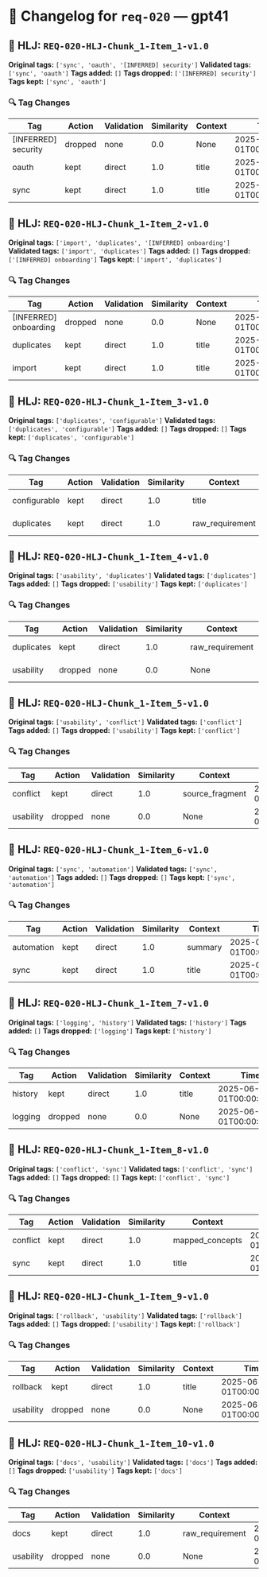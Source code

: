 # 📝 Changelog for `req-020` — **gpt41**

## 🔹 HLJ: `REQ-020-HLJ-Chunk_1-Item_1-v1.0`

**Original tags:** `['sync', 'oauth', '[INFERRED] security']`
**Validated tags:** `['sync', 'oauth']`
**Tags added:** `[]`
**Tags dropped:** `['[INFERRED] security']`
**Tags kept:** `['sync', 'oauth']`

### 🔍 Tag Changes
| Tag | Action   | Validation | Similarity | Context | Timestamp |
|-----|----------|------------|------------|---------|-----------|
| [INFERRED] security | dropped | none | 0.0 | None | 2025-06-01T00:00:33.006639Z |
| oauth | kept | direct | 1.0 | title | 2025-06-01T00:00:32.859581Z |
| sync | kept | direct | 1.0 | title | 2025-06-01T00:00:32.855043Z |

## 🔹 HLJ: `REQ-020-HLJ-Chunk_1-Item_2-v1.0`

**Original tags:** `['import', 'duplicates', '[INFERRED] onboarding']`
**Validated tags:** `['import', 'duplicates']`
**Tags added:** `[]`
**Tags dropped:** `['[INFERRED] onboarding']`
**Tags kept:** `['import', 'duplicates']`

### 🔍 Tag Changes
| Tag | Action   | Validation | Similarity | Context | Timestamp |
|-----|----------|------------|------------|---------|-----------|
| [INFERRED] onboarding | dropped | none | 0.0 | None | 2025-06-01T00:00:33.161689Z |
| duplicates | kept | direct | 1.0 | title | 2025-06-01T00:00:33.014750Z |
| import | kept | direct | 1.0 | title | 2025-06-01T00:00:33.011088Z |

## 🔹 HLJ: `REQ-020-HLJ-Chunk_1-Item_3-v1.0`

**Original tags:** `['duplicates', 'configurable']`
**Validated tags:** `['duplicates', 'configurable']`
**Tags added:** `[]`
**Tags dropped:** `[]`
**Tags kept:** `['duplicates', 'configurable']`

### 🔍 Tag Changes
| Tag | Action   | Validation | Similarity | Context | Timestamp |
|-----|----------|------------|------------|---------|-----------|
| configurable | kept | direct | 1.0 | title | 2025-06-01T00:00:33.230603Z |
| duplicates | kept | direct | 1.0 | raw_requirement | 2025-06-01T00:00:33.226551Z |

## 🔹 HLJ: `REQ-020-HLJ-Chunk_1-Item_4-v1.0`

**Original tags:** `['usability', 'duplicates']`
**Validated tags:** `['duplicates']`
**Tags added:** `[]`
**Tags dropped:** `['usability']`
**Tags kept:** `['duplicates']`

### 🔍 Tag Changes
| Tag | Action   | Validation | Similarity | Context | Timestamp |
|-----|----------|------------|------------|---------|-----------|
| duplicates | kept | direct | 1.0 | raw_requirement | 2025-06-01T00:00:33.437452Z |
| usability | dropped | none | 0.0 | None | 2025-06-01T00:00:33.374396Z |

## 🔹 HLJ: `REQ-020-HLJ-Chunk_1-Item_5-v1.0`

**Original tags:** `['usability', 'conflict']`
**Validated tags:** `['conflict']`
**Tags added:** `[]`
**Tags dropped:** `['usability']`
**Tags kept:** `['conflict']`

### 🔍 Tag Changes
| Tag | Action   | Validation | Similarity | Context | Timestamp |
|-----|----------|------------|------------|---------|-----------|
| conflict | kept | direct | 1.0 | source_fragment | 2025-06-01T00:00:33.620439Z |
| usability | dropped | none | 0.0 | None | 2025-06-01T00:00:33.603465Z |

## 🔹 HLJ: `REQ-020-HLJ-Chunk_1-Item_6-v1.0`

**Original tags:** `['sync', 'automation']`
**Validated tags:** `['sync', 'automation']`
**Tags added:** `[]`
**Tags dropped:** `[]`
**Tags kept:** `['sync', 'automation']`

### 🔍 Tag Changes
| Tag | Action   | Validation | Similarity | Context | Timestamp |
|-----|----------|------------|------------|---------|-----------|
| automation | kept | direct | 1.0 | summary | 2025-06-01T00:00:33.636579Z |
| sync | kept | direct | 1.0 | title | 2025-06-01T00:00:33.624812Z |

## 🔹 HLJ: `REQ-020-HLJ-Chunk_1-Item_7-v1.0`

**Original tags:** `['logging', 'history']`
**Validated tags:** `['history']`
**Tags added:** `[]`
**Tags dropped:** `['logging']`
**Tags kept:** `['history']`

### 🔍 Tag Changes
| Tag | Action   | Validation | Similarity | Context | Timestamp |
|-----|----------|------------|------------|---------|-----------|
| history | kept | direct | 1.0 | title | 2025-06-01T00:00:33.790963Z |
| logging | dropped | none | 0.0 | None | 2025-06-01T00:00:33.786649Z |

## 🔹 HLJ: `REQ-020-HLJ-Chunk_1-Item_8-v1.0`

**Original tags:** `['conflict', 'sync']`
**Validated tags:** `['conflict', 'sync']`
**Tags added:** `[]`
**Tags dropped:** `[]`
**Tags kept:** `['conflict', 'sync']`

### 🔍 Tag Changes
| Tag | Action   | Validation | Similarity | Context | Timestamp |
|-----|----------|------------|------------|---------|-----------|
| conflict | kept | direct | 1.0 | mapped_concepts | 2025-06-01T00:00:33.808603Z |
| sync | kept | direct | 1.0 | title | 2025-06-01T00:00:33.812109Z |

## 🔹 HLJ: `REQ-020-HLJ-Chunk_1-Item_9-v1.0`

**Original tags:** `['rollback', 'usability']`
**Validated tags:** `['rollback']`
**Tags added:** `[]`
**Tags dropped:** `['usability']`
**Tags kept:** `['rollback']`

### 🔍 Tag Changes
| Tag | Action   | Validation | Similarity | Context | Timestamp |
|-----|----------|------------|------------|---------|-----------|
| rollback | kept | direct | 1.0 | title | 2025-06-01T00:00:33.814852Z |
| usability | dropped | none | 0.0 | None | 2025-06-01T00:00:33.950434Z |

## 🔹 HLJ: `REQ-020-HLJ-Chunk_1-Item_10-v1.0`

**Original tags:** `['docs', 'usability']`
**Validated tags:** `['docs']`
**Tags added:** `[]`
**Tags dropped:** `['usability']`
**Tags kept:** `['docs']`

### 🔍 Tag Changes
| Tag | Action   | Validation | Similarity | Context | Timestamp |
|-----|----------|------------|------------|---------|-----------|
| docs | kept | direct | 1.0 | raw_requirement | 2025-06-01T00:00:34.015472Z |
| usability | dropped | none | 0.0 | None | 2025-06-01T00:00:34.153024Z |
